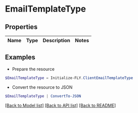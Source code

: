# EmailTemplateType
## Properties

Name | Type | Description | Notes
------------ | ------------- | ------------- | -------------

## Examples

- Prepare the resource
```powershell
$EmailTemplateType = Initialize-FLY.ClientEmailTemplateType 
```

- Convert the resource to JSON
```powershell
$EmailTemplateType | ConvertTo-JSON
```

[[Back to Model list]](../README.md#documentation-for-models) [[Back to API list]](../README.md#documentation-for-api-endpoints) [[Back to README]](../README.md)

